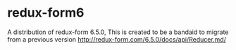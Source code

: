 # redux-form6
A distribution of redux-form 6.5.0, This is created to be a bandaid to migrate from a previous version
http://redux-form.com/6.5.0/docs/api/Reducer.md/
